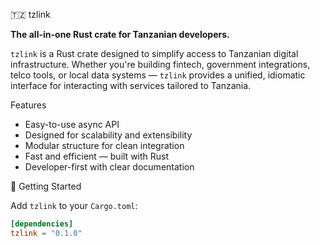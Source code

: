 
🇹🇿 tzlink

**The all-in-one Rust crate for Tanzanian developers.**

`tzlink` is a Rust crate designed to simplify access to Tanzanian digital infrastructure. Whether you're building fintech, government integrations, telco tools, or local data systems — `tzlink` provides a unified, idiomatic interface for interacting with services tailored to Tanzania.

Features

- Easy-to-use async API
- Designed for scalability and extensibility
- Modular structure for clean integration
- Fast and efficient — built with Rust
- Developer-first with clear documentation

🚀 Getting Started

Add `tzlink` to your `Cargo.toml`:

```toml
[dependencies]
tzlink = "0.1.0"
```
